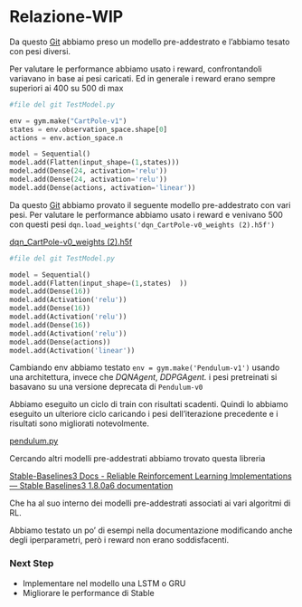 # Relazione-WIP

Da questo [Git](https://github.com/tahmiid/DQNCartPoleAI) abbiamo preso un modello pre-addestrato e l’abbiamo tesato con pesi diversi. 

Per valutare le performance abbiamo usato i reward, confrontandoli variavano in base ai pesi caricati. Ed in generale i reward erano sempre superiori ai 400 su 500 di max

```python
#file del git TestModel.py

env = gym.make("CartPole-v1")
states = env.observation_space.shape[0]
actions = env.action_space.n

model = Sequential()
model.add(Flatten(input_shape=(1,states)))
model.add(Dense(24, activation='relu'))
model.add(Dense(24, activation='relu'))
model.add(Dense(actions, activation='linear'))
```

Da questo [Git](https://github.com/matthiasplappert/keras-rl-weights) abbiamo provato il seguente modello pre-addestrato con vari pesi. Per valutare le performance abbiamo usato i reward e venivano 500 con questi pesi `dqn.load_weights('dqn_CartPole-v0_weights (2).h5f')`

[dqn_CartPole-v0_weights (2).h5f](Relazione%204b914fbdb58d4d789cd0b129dd906494/dqn_CartPole-v0_weights_(2).h5f)

```python
#file del git TestModel.py

model = Sequential()
model.add(Flatten(input_shape=(1,states)  ))
model.add(Dense(16))
model.add(Activation('relu'))
model.add(Dense(16))
model.add(Activation('relu'))
model.add(Dense(16))
model.add(Activation('relu'))
model.add(Dense(actions))
model.add(Activation('linear'))
```

Cambiando env abbiamo testato `env = gym.make('Pendulum-v1')` usando una architettura, invece che *DQNAgent*, *DDPGAgent.* i pesi pretreinati si basavano su una versione deprecata di `Pendulum-v0` 

Abbiamo eseguito un ciclo di train con risultati scadenti. Quindi lo abbiamo eseguito un ulteriore ciclo caricando i pesi dell’iterazione precedente e i risultati sono migliorati notevolmente. 

[pendulum.py](Relazione%204b914fbdb58d4d789cd0b129dd906494/pendulum.py)

Cercando altri modelli pre-addestrati abbiamo trovato questa libreria 

[Stable-Baselines3 Docs - Reliable Reinforcement Learning Implementations — Stable Baselines3 1.8.0a6 documentation](https://stable-baselines3.readthedocs.io/en/master/index.html)

Che ha al suo interno dei modelli pre-addestrati associati ai vari algoritmi di RL.

Abbiamo testato un po’ di esempi nella documentazione modificando anche degli iperparametri, però i reward non erano soddisfacenti.

### Next Step

- Implementare nel modello una LSTM o GRU
- Migliorare le performance di Stable
